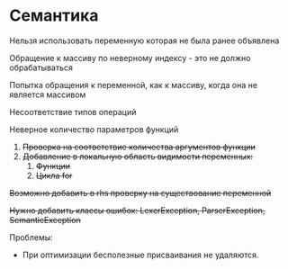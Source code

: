 # Семантика

Нельзя использовать переменную которая не была ранее объявлена

Обращение к массиву по неверному индексу - это не должно обрабатываться

Попытка обращения к переменной, как к массиву, когда она не является массивом

Несоответствие типов операций

Неверное количество параметров функций

1. ~~Проверка на соответствие количества аргументов функции~~
2. ~~Добавление в локальную область видимости переменных:~~
   1. ~~Функции~~
   2. ~~Цикла for~~


~~Возможно добавить в rhs проверку на существование переменной~~

~~Нужно добавить классы ошибок: LexerException, ParserException, SemanticException~~

Проблемы:
   - При оптимизации бесполезные присваивания не удаляются.